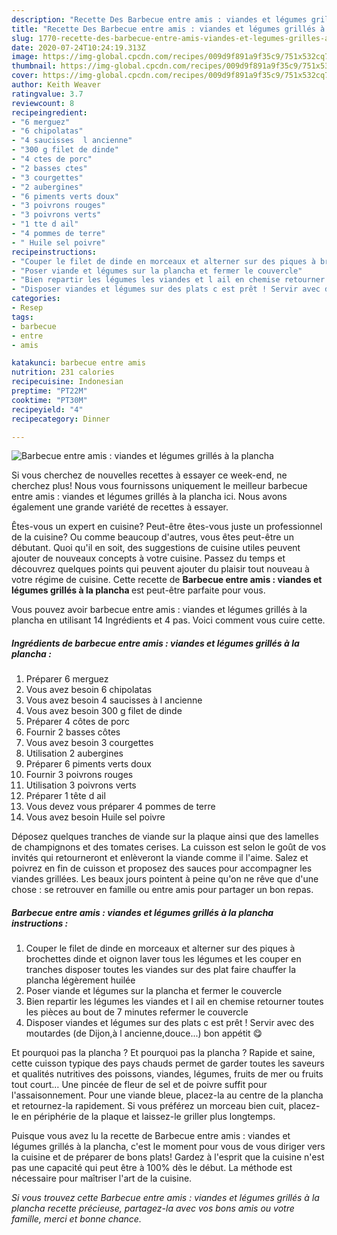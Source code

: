 ```yaml
---
description: "Recette Des Barbecue entre amis : viandes et légumes grillés à la plancha"
title: "Recette Des Barbecue entre amis : viandes et légumes grillés à la plancha"
slug: 1770-recette-des-barbecue-entre-amis-viandes-et-legumes-grilles-a-la-plancha
date: 2020-07-24T10:24:19.313Z
image: https://img-global.cpcdn.com/recipes/009d9f891a9f35c9/751x532cq70/barbecue-entre-amis-viandes-et-legumes-grilles-a-la-plancha-photo-principale-de-la-recette.jpg
thumbnail: https://img-global.cpcdn.com/recipes/009d9f891a9f35c9/751x532cq70/barbecue-entre-amis-viandes-et-legumes-grilles-a-la-plancha-photo-principale-de-la-recette.jpg
cover: https://img-global.cpcdn.com/recipes/009d9f891a9f35c9/751x532cq70/barbecue-entre-amis-viandes-et-legumes-grilles-a-la-plancha-photo-principale-de-la-recette.jpg
author: Keith Weaver
ratingvalue: 3.7
reviewcount: 8
recipeingredient:
- "6 merguez"
- "6 chipolatas"
- "4 saucisses  l ancienne"
- "300 g filet de dinde"
- "4 ctes de porc"
- "2 basses ctes"
- "3 courgettes"
- "2 aubergines"
- "6 piments verts doux"
- "3 poivrons rouges"
- "3 poivrons verts"
- "1 tte d ail"
- "4 pommes de terre"
- " Huile sel poivre"
recipeinstructions:
- "Couper le filet de dinde en morceaux et alterner sur des piques à brochettes dinde et oignon laver tous les légumes et les couper en tranches disposer toutes les viandes sur des plat faire chauffer la plancha légèrement huilée"
- "Poser viande et légumes sur la plancha et fermer le couvercle"
- "Bien repartir les légumes les viandes et l ail en chemise retourner toutes les pièces au bout de 7 minutes refermer le couvercle"
- "Disposer viandes et légumes sur des plats c est prêt ! Servir avec des moutardes (de Dijon,à l ancienne,douce...) bon appétit 😋"
categories:
- Resep
tags:
- barbecue
- entre
- amis

katakunci: barbecue entre amis 
nutrition: 231 calories
recipecuisine: Indonesian
preptime: "PT22M"
cooktime: "PT30M"
recipeyield: "4"
recipecategory: Dinner

---
```



![Barbecue entre amis : viandes et légumes grillés à la plancha](https://img-global.cpcdn.com/recipes/009d9f891a9f35c9/751x532cq70/barbecue-entre-amis-viandes-et-legumes-grilles-a-la-plancha-photo-principale-de-la-recette.jpg)

Si vous cherchez de nouvelles recettes à essayer ce week-end, ne cherchez plus! Nous vous fournissons uniquement le meilleur barbecue entre amis : viandes et légumes grillés à la plancha ici. Nous avons également une grande variété de recettes à essayer.

Êtes-vous un expert en cuisine? Peut-être êtes-vous juste un professionnel de la cuisine? Ou comme beaucoup d'autres, vous êtes peut-être un débutant. Quoi qu'il en soit, des suggestions de cuisine utiles peuvent ajouter de nouveaux concepts à votre cuisine. Passez du temps et découvrez quelques points qui peuvent ajouter du plaisir tout nouveau à votre régime de cuisine. Cette recette de <strong> Barbecue entre amis : viandes et légumes grillés à la plancha </strong> est peut-être parfaite pour vous.

<!--inarticleads1-->

Vous pouvez avoir barbecue entre amis : viandes et légumes grillés à la plancha en utilisant 14 Ingrédients et 4 pas. Voici comment vous cuire cette.

##### Ingrédients de barbecue entre amis : viandes et légumes grillés à la plancha :

1. Préparer 6 merguez
1. Vous avez besoin 6 chipolatas
1. Vous avez besoin 4 saucisses à l ancienne
1. Vous avez besoin 300 g filet de dinde
1. Préparer 4 côtes de porc
1. Fournir 2 basses côtes
1. Vous avez besoin 3 courgettes
1. Utilisation 2 aubergines
1. Préparer 6 piments verts doux
1. Fournir 3 poivrons rouges
1. Utilisation 3 poivrons verts
1. Préparer 1 tête d ail
1. Vous devez vous préparer 4 pommes de terre
1. Vous avez besoin  Huile sel poivre


Déposez quelques tranches de viande sur la plaque ainsi que des lamelles de champignons et des tomates cerises. La cuisson est selon le goût de vos invités qui retourneront et enlèveront la viande comme il l&#39;aime. Salez et poivrez en fin de cuisson et proposez des sauces pour accompagner les viandes grillées. Les beaux jours pointent à peine qu&#39;on ne rêve que d&#39;une chose : se retrouver en famille ou entre amis pour partager un bon repas. 

<!--inarticleads2-->

##### Barbecue entre amis : viandes et légumes grillés à la plancha instructions :

1. Couper le filet de dinde en morceaux et alterner sur des piques à brochettes dinde et oignon laver tous les légumes et les couper en tranches disposer toutes les viandes sur des plat faire chauffer la plancha légèrement huilée
1. Poser viande et légumes sur la plancha et fermer le couvercle
1. Bien repartir les légumes les viandes et l ail en chemise retourner toutes les pièces au bout de 7 minutes refermer le couvercle
1. Disposer viandes et légumes sur des plats c est prêt ! Servir avec des moutardes (de Dijon,à l ancienne,douce...) bon appétit 😋


Et pourquoi pas la plancha ? Et pourquoi pas la plancha ? Rapide et saine, cette cuisson typique des pays chauds permet de garder toutes les saveurs et qualités nutritives des poissons, viandes, légumes, fruits de mer ou fruits tout court… Une pincée de fleur de sel et de poivre suffit pour l&#39;assaisonnement. Pour une viande bleue, placez-la au centre de la plancha et retournez-la rapidement. Si vous préférez un morceau bien cuit, placez-le en périphérie de la plaque et laissez-le griller plus longtemps. 

<!--inarticleads1-->

<p>
Puisque vous avez lu la recette de Barbecue entre amis : viandes et légumes grillés à la plancha, c'est le moment pour vous de vous diriger vers la cuisine et de préparer de bons plats! Gardez à l'esprit que la cuisine n'est pas une capacité qui peut être à 100% dès le début. La méthode est nécessaire pour maîtriser l'art de la cuisine.
</p>

<p>
<i>Si vous trouvez cette Barbecue entre amis : viandes et légumes grillés à la plancha recette précieuse, partagez-la avec vos bons amis ou votre famille, merci et bonne chance.</i>
</p>
